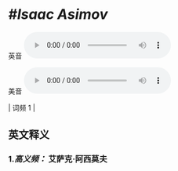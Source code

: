 # ***\#Isaac Asimov*** 
英音
<audio src="./media/Isaac Asimov-B.aac" controls="controls"></audio>

美音
<audio src="./media/Isaac Asimov.aac" controls="controls"></audio>



| 词频 1 |  

英文释义
---
### 1.*高义频：* **艾萨克·阿西莫夫**  


